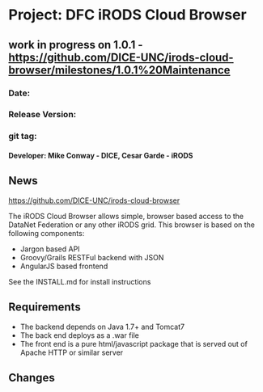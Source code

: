 # Project: DFC iRODS Cloud Browser

## work in progress on 1.0.1 - https://github.com/DICE-UNC/irods-cloud-browser/milestones/1.0.1%20Maintenance

### Date: 
### Release Version:
### git tag:
#### Developer: Mike Conway - DICE, Cesar Garde - iRODS

## News

https://github.com/DICE-UNC/irods-cloud-browser

The iRODS Cloud Browser allows simple, browser based access to the DataNet Federation or any other iRODS grid.  This browser is based on the following components:

* Jargon based API 
* Groovy/Grails RESTFul backend with JSON
* AngularJS based frontend

See the INSTALL.md for install instructions

## Requirements

* The backend depends on Java 1.7+ and Tomcat7
* The back end deploys as a .war file
* The front end is a pure html/javascript package that is served out of Apache HTTP or similar server

## Changes

